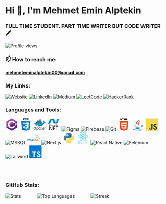 # Hi 👋, I'm Mehmet Emin Alptekin
### FULL TIME STUDENT. PART TIME WRITER BUT CODE WRITER 🖋️

![Profile views](https://komarev.com/ghpvc/?username=alptekin0&label=Profile%20views&color=0e75b6&style=flat)


### 📫 How to reach me:
**mehmeteminalptekin00@gmail.com**


### My Links:  
[![Website](https://img.shields.io/badge/Website-0D1117?style=for-the-badge&logo=google-chrome&logoColor=white)](https://alptekin0.github.io/MyWebSite/Mehmet%20Emin%20Alptekin/)
[![LinkedIn](https://img.shields.io/badge/LinkedIn-0077B5?style=for-the-badge&logo=linkedin&logoColor=white)](https://linkedin.com/in/mehmet-emin-alptekin-645377322)
[![Medium](https://img.shields.io/badge/Medium-12100E?style=for-the-badge&logo=medium&logoColor=white)](https://medium.com/@tersnokta0)
[![LeetCode](https://img.shields.io/badge/LeetCode-FFA116?style=for-the-badge&logo=leetcode&logoColor=black)](https://www.leetcode.com/tersnokta)
[![HackerRank](https://img.shields.io/badge/HackerRank-323754?style=for-the-badge&logo=hackerrank&logoColor=white)](https://www.hackerrank.com/profile/tersnokta0)

### Languages and Tools: 
<p>
  <img src="https://raw.githubusercontent.com/devicons/devicon/master/icons/csharp/csharp-original.svg" alt="C#" width="40" height="40"/>
  <img src="https://raw.githubusercontent.com/devicons/devicon/master/icons/css3/css3-original-wordmark.svg" alt="CSS3" width="40" height="40"/>
  <img src="https://raw.githubusercontent.com/devicons/devicon/master/icons/docker/docker-original-wordmark.svg" alt="Docker" width="40" height="40"/>
  <img src="https://raw.githubusercontent.com/devicons/devicon/master/icons/dot-net/dot-net-original-wordmark.svg" alt="DotNet" width="40" height="40"/>
  <img src="https://www.vectorlogo.zone/logos/figma/figma-icon.svg" alt="Figma" width="40" height="40"/>
  <img src="https://www.vectorlogo.zone/logos/firebase/firebase-icon.svg" alt="Firebase" width="40" height="40"/>
  <img src="https://www.vectorlogo.zone/logos/git-scm/git-scm-icon.svg" alt="Git" width="40" height="40"/>
  <img src="https://raw.githubusercontent.com/devicons/devicon/master/icons/html5/html5-original-wordmark.svg" alt="HTML5" width="40" height="40"/>
  <img src="https://raw.githubusercontent.com/devicons/devicon/master/icons/java/java-original.svg" alt="Java" width="40" height="40"/>
  <img src="https://raw.githubusercontent.com/devicons/devicon/master/icons/javascript/javascript-original.svg" alt="JavaScript" width="40" height="40"/>
  <img src="https://www.svgrepo.com/show/303229/microsoft-sql-server-logo.svg" alt="MSSQL" width="40" height="40"/>
  <img src="https://raw.githubusercontent.com/devicons/devicon/master/icons/mysql/mysql-original-wordmark.svg" alt="MySQL" width="40" height="40"/>
  <img src="https://cdn.worldvectorlogo.com/logos/nextjs-2.svg" alt="Next.js" width="40" height="40"/>
  <img src="https://raw.githubusercontent.com/devicons/devicon/master/icons/python/python-original.svg" alt="Python" width="40" height="40"/>
  <img src="https://raw.githubusercontent.com/devicons/devicon/master/icons/react/react-original-wordmark.svg" alt="React" width="40" height="40"/>
  <img src="https://reactnative.dev/img/header_logo.svg" alt="React Native" width="40" height="40"/>
  <img src="https://raw.githubusercontent.com/detain/svg-logos/780f25886640cef088af994181646db2f6b1a3f8/svg/selenium-logo.svg" alt="Selenium" width="40" height="40"/>
  <img src="https://www.vectorlogo.zone/logos/tailwindcss/tailwindcss-icon.svg" alt="Tailwind" width="40" height="40"/>
  <img src="https://raw.githubusercontent.com/devicons/devicon/master/icons/typescript/typescript-original.svg" alt="TypeScript" width="40" height="40"/>
</p>


<br/> <br/>
<h3 align="left">GitHub Stats: </h3>
<div style="display: flex; align-items: center; gap: 50px; flex-wrap: wrap;">
  <img src="https://github-readme-stats.vercel.app/api?username=alptekin0&show_icons=true" alt="Stats" height="150"/>
  <img src="https://github-readme-stats.vercel.app/api/top-langs?username=alptekin0&show_icons=true&layout=compact" alt="Top Languages" height="150"/>
  <img src="https://github-readme-streak-stats.herokuapp.com/?user=alptekin0" alt="Streak" height="150"/>
  
</div>

